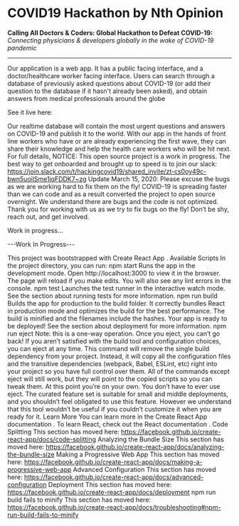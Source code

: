 # COVID19 Hackathon by Nth Opinion

<b> Calling All Doctors & Coders: Global Hackathon to Defeat COVID-19: </b> <i> Connecting physicians & developers globally in the wake of COVID-19 pandemic </i>
<hr> 

Our application is a web app. It has a public facing interface, and a doctor/healthcare worker facing interface. Users can search through a database of previously asked questions about COVID-19 (or add their question to the database if it hasn't already been asked), and obtain answers from medical professionals around the globe

See it live here: 

Our realtime database will contain the most urgent questions and answers on COVID-19 and publish it to the world. With our app in the hands of front line workers who have or are already experiencing the first wave, they can share their knowledge and help the health care workers who will be hit next. For full details, 
NOTICE: This open source project is a work in progress. The best way to get onboarded and brought up to speed is to join our slack: 
https://join.slack.com/t/hackingcovid19/shared_invite/zt-cs0oy49c-bwn5uoilSme1iqFDDK7~zg
Update March 15, 2020: Please excuse the bugs as we are working hard to fix them on the fly! COVID-19 is spreading faster than we can code and as a result converted the project to open source overnight. We understand there are bugs and the code is not optimized. Thank you for working with us as we try to fix bugs on the fly! Don’t be shy, reach out, and get involved. 

Work in progress...


---Work In Progress---

This project was bootstrapped with Create React App .
Available Scripts
In the project directory, you can run:
npm start
Runs the app in the development mode.
Open http://localhost:3000  to view it in the browser.
The page will reload if you make edits.
You will also see any lint errors in the console.
npm test
Launches the test runner in the interactive watch mode.
See the section about running tests  for more information.
npm run build
Builds the app for production to the build folder.
It correctly bundles React in production mode and optimizes the build for the best performance.
The build is minified and the filenames include the hashes.
Your app is ready to be deployed!
See the section about deployment  for more information.
npm run eject
Note: this is a one-way operation. Once you eject, you can’t go back!
If you aren’t satisfied with the build tool and configuration choices, you can eject at any time. This command will remove the single build dependency from your project.
Instead, it will copy all the configuration files and the transitive dependencies (webpack, Babel, ESLint, etc) right into your project so you have full control over them. All of the commands except eject will still work, but they will point to the copied scripts so you can tweak them. At this point you’re on your own.
You don’t have to ever use eject. The curated feature set is suitable for small and middle deployments, and you shouldn’t feel obligated to use this feature. However we understand that this tool wouldn’t be useful if you couldn’t customize it when you are ready for it.
Learn More
You can learn more in the Create React App documentation .
To learn React, check out the React documentation .
Code Splitting
This section has moved here: https://facebook.github.io/create-react-app/docs/code-splitting 
Analyzing the Bundle Size
This section has moved here: https://facebook.github.io/create-react-app/docs/analyzing-the-bundle-size 
Making a Progressive Web App
This section has moved here: https://facebook.github.io/create-react-app/docs/making-a-progressive-web-app 
Advanced Configuration
This section has moved here: https://facebook.github.io/create-react-app/docs/advanced-configuration 
Deployment
This section has moved here: https://facebook.github.io/create-react-app/docs/deployment 
npm run build fails to minify
This section has moved here: https://facebook.github.io/create-react-app/docs/troubleshooting#npm-run-build-fails-to-minify 
